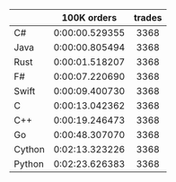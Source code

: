 ||100K orders|trades|
-|:-:|:-:|
|C#|0:00:00.529355|3368|
|Java|0:00:00.805494|3368|
|Rust|0:00:01.518207|3368|
|F#|0:00:07.220690|3368|
|Swift|0:00:09.400730|3368|
|C|0:00:13.042362|3368|
|C++|0:00:19.246473|3368|
|Go|0:00:48.307070|3368|
|Cython|0:02:13.323226|3368|
|Python|0:02:23.626383|3368|


